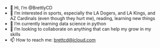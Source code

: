 - 👋 Hi, I’m @BrettlyCD
- 👀 I’m interested in sports, especially the LA Dogers, and LA Kings, and AZ Cardinals (even though they hurt me), reading, learning new things
- 🌱 I’m currently learning data science in python
- 💞️ I’m looking to collaborate on anything that can help my grow in my skills
- 📫 How to reach me: brettcd@icloud.com

<!---
BrettlyCD/BrettlyCD is a ✨ special ✨ repository because its `README.md` (this file) appears on your GitHub profile.
You can click the Preview link to take a look at your changes.
--->

